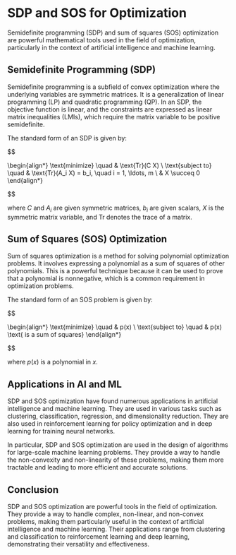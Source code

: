 # SDP and SOS for Optimization

Semidefinite programming (SDP) and sum of squares (SOS) optimization are powerful mathematical tools used in the field of optimization, particularly in the context of artificial intelligence and machine learning.

## Semidefinite Programming (SDP)

Semidefinite programming is a subfield of convex optimization where the underlying variables are symmetric matrices. It is a generalization of linear programming (LP) and quadratic programming (QP). In an SDP, the objective function is linear, and the constraints are expressed as linear matrix inequalities (LMIs), which require the matrix variable to be positive semidefinite.

The standard form of an SDP is given by:


$$

\begin{align*}
\text{minimize} \quad & \text{Tr}(C X) \\
\text{subject to} \quad & \text{Tr}(A_i X) = b_i, \quad i = 1, \ldots, m \\
& X \succeq 0
\end{align*}

$$


where $C$ and $A_i$ are given symmetric matrices, $b_i$ are given scalars, $X$ is the symmetric matrix variable, and $\text{Tr}$ denotes the trace of a matrix.

## Sum of Squares (SOS) Optimization

Sum of squares optimization is a method for solving polynomial optimization problems. It involves expressing a polynomial as a sum of squares of other polynomials. This is a powerful technique because it can be used to prove that a polynomial is nonnegative, which is a common requirement in optimization problems.

The standard form of an SOS problem is given by:


$$

\begin{align*}
\text{minimize} \quad & p(x) \\
\text{subject to} \quad & p(x) \text{ is a sum of squares}
\end{align*}

$$


where $p(x)$ is a polynomial in $x$.

## Applications in AI and ML

SDP and SOS optimization have found numerous applications in artificial intelligence and machine learning. They are used in various tasks such as clustering, classification, regression, and dimensionality reduction. They are also used in reinforcement learning for policy optimization and in deep learning for training neural networks.

In particular, SDP and SOS optimization are used in the design of algorithms for large-scale machine learning problems. They provide a way to handle the non-convexity and non-linearity of these problems, making them more tractable and leading to more efficient and accurate solutions.

## Conclusion

SDP and SOS optimization are powerful tools in the field of optimization. They provide a way to handle complex, non-linear, and non-convex problems, making them particularly useful in the context of artificial intelligence and machine learning. Their applications range from clustering and classification to reinforcement learning and deep learning, demonstrating their versatility and effectiveness.
